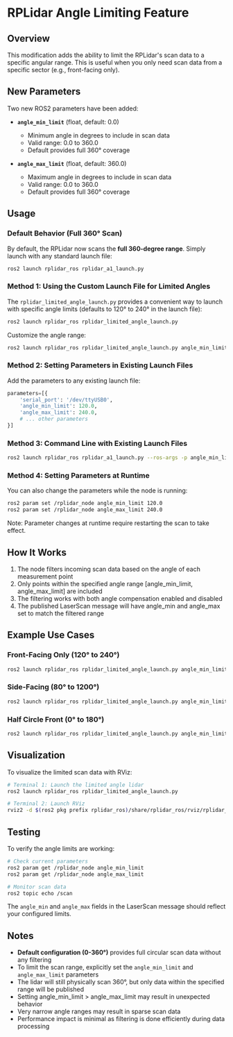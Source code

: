 # RPLidar Angle Limiting Feature

## Overview
This modification adds the ability to limit the RPLidar's scan data to a specific angular range. This is useful when you only need scan data from a specific sector (e.g., front-facing only).

## New Parameters

Two new ROS2 parameters have been added:

- **`angle_min_limit`** (float, default: 0.0)
  - Minimum angle in degrees to include in scan data
  - Valid range: 0.0 to 360.0
  - Default provides full 360° coverage

- **`angle_max_limit`** (float, default: 360.0)
  - Maximum angle in degrees to include in scan data
  - Valid range: 0.0 to 360.0
  - Default provides full 360° coverage

## Usage

### Default Behavior (Full 360° Scan)

By default, the RPLidar now scans the **full 360-degree range**. Simply launch with any standard launch file:

```bash
ros2 launch rplidar_ros rplidar_a1_launch.py
```

### Method 1: Using the Custom Launch File for Limited Angles

The `rplidar_limited_angle_launch.py` provides a convenient way to launch with specific angle limits (defaults to 120° to 240° in the launch file):

```bash
ros2 launch rplidar_ros rplidar_limited_angle_launch.py
```

Customize the angle range:

```bash
ros2 launch rplidar_ros rplidar_limited_angle_launch.py angle_min_limit:=20.0 angle_max_limit:=160.0
```

### Method 2: Setting Parameters in Existing Launch Files

Add the parameters to any existing launch file:

```python
parameters=[{
    'serial_port': '/dev/ttyUSB0',
    'angle_min_limit': 120.0,
    'angle_max_limit': 240.0,
    # ... other parameters
}]
```

### Method 3: Command Line with Existing Launch Files

```bash
ros2 launch rplidar_ros rplidar_a1_launch.py --ros-args -p angle_min_limit:=120.0 -p angle_max_limit:=240.0
```

### Method 4: Setting Parameters at Runtime

You can also change the parameters while the node is running:

```bash
ros2 param set /rplidar_node angle_min_limit 120.0
ros2 param set /rplidar_node angle_max_limit 240.0
```

Note: Parameter changes at runtime require restarting the scan to take effect.

## How It Works

1. The node filters incoming scan data based on the angle of each measurement point
2. Only points within the specified angle range [angle_min_limit, angle_max_limit] are included
3. The filtering works with both angle compensation enabled and disabled
4. The published LaserScan message will have angle_min and angle_max set to match the filtered range

## Example Use Cases

### Front-Facing Only (120° to 240°)
```bash
ros2 launch rplidar_ros rplidar_limited_angle_launch.py angle_min_limit:=120.0 angle_max_limit:=240.0
```

### Side-Facing (80° to 1200°)
```bash
ros2 launch rplidar_ros rplidar_limited_angle_launch.py angle_min_limit:=80.0 angle_max_limit:=1200.0
```

### Half Circle Front (0° to 180°)
```bash
ros2 launch rplidar_ros rplidar_limited_angle_launch.py angle_min_limit:=0.0 angle_max_limit:=180.0
```

## Visualization

To visualize the limited scan data with RViz:

```bash
# Terminal 1: Launch the limited angle lidar
ros2 launch rplidar_ros rplidar_limited_angle_launch.py

# Terminal 2: Launch RViz
rviz2 -d $(ros2 pkg prefix rplidar_ros)/share/rplidar_ros/rviz/rplidar_ros.rviz
```

## Testing

To verify the angle limits are working:

```bash
# Check current parameters
ros2 param get /rplidar_node angle_min_limit
ros2 param get /rplidar_node angle_max_limit

# Monitor scan data
ros2 topic echo /scan
```

The `angle_min` and `angle_max` fields in the LaserScan message should reflect your configured limits.

## Notes

- **Default configuration (0-360°)** provides full circular scan data without any filtering
- To limit the scan range, explicitly set the `angle_min_limit` and `angle_max_limit` parameters
- The lidar will still physically scan 360°, but only data within the specified range will be published
- Setting angle_min_limit > angle_max_limit may result in unexpected behavior
- Very narrow angle ranges may result in sparse scan data
- Performance impact is minimal as filtering is done efficiently during data processing
